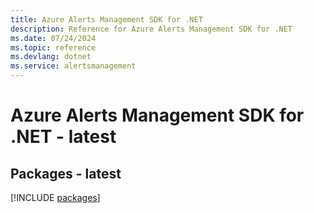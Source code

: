 ```yaml
---
title: Azure Alerts Management SDK for .NET
description: Reference for Azure Alerts Management SDK for .NET
ms.date: 07/24/2024
ms.topic: reference
ms.devlang: dotnet
ms.service: alertsmanagement
---
```

# Azure Alerts Management SDK for .NET - latest
## Packages - latest
[!INCLUDE [packages](alerts-management-index.md)]